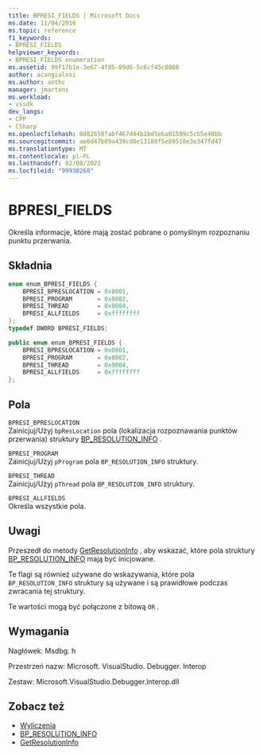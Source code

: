 ```yaml
---
title: BPRESI_FIELDS | Microsoft Docs
ms.date: 11/04/2016
ms.topic: reference
f1_keywords:
- BPRESI_FIELDS
helpviewer_keywords:
- BPRESI_FIELDS enumeration
ms.assetid: 99f17b1e-3e67-4f85-89d6-5c6cf45c8008
author: acangialosi
ms.author: anthc
manager: jmartens
ms.workload:
- vssdk
dev_langs:
- CPP
- CSharp
ms.openlocfilehash: 0d82650fabf467d44b1bd5eba01599c5cb5e40bb
ms.sourcegitcommit: ae6d47b09a439cd0e13180f5e89510e3e347fd47
ms.translationtype: MT
ms.contentlocale: pl-PL
ms.lasthandoff: 02/08/2021
ms.locfileid: "99938268"
---
```

# <a name="bpresi_fields"></a>BPRESI_FIELDS
Określa informacje, które mają zostać pobrane o pomyślnym rozpoznaniu punktu przerwania.

## <a name="syntax"></a>Składnia

```cpp
enum enum_BPRESI_FIELDS {
    BPRESI_BPRESLOCATION = 0x0001,
    BPRESI_PROGRAM       = 0x0002,
    BPRESI_THREAD        = 0x0004,
    BPRESI_ALLFIELDS     = 0xffffffff
};
typedef DWORD BPRESI_FIELDS;
```

```csharp
public enum enum_BPRESI_FIELDS {
    BPRESI_BPRESLOCATION = 0x0001,
    BPRESI_PROGRAM       = 0x0002,
    BPRESI_THREAD        = 0x0004,
    BPRESI_ALLFIELDS     = 0xffffffff
};
```

## <a name="fields"></a>Pola
`BPRESI_BPRESLOCATION`\
Zainicjuj/Użyj `bpResLocation` pola (lokalizacja rozpoznawania punktów przerwania) struktury [BP_RESOLUTION_INFO](../../../extensibility/debugger/reference/bp-resolution-info.md) .

`BPRESI_PROGRAM`\
Zainicjuj/Użyj `pProgram` pola `BP_RESOLUTION_INFO` struktury.

`BPRESI_THREAD`\
Zainicjuj/Użyj `pThread` pola `BP_RESOLUTION_INFO` struktury.

`BPRESI_ALLFIELDS`\
Określa wszystkie pola.

## <a name="remarks"></a>Uwagi
Przeszedł do metody [GetResolutionInfo](../../../extensibility/debugger/reference/idebugbreakpointresolution2-getresolutioninfo.md) , aby wskazać, które pola struktury [BP_RESOLUTION_INFO](../../../extensibility/debugger/reference/bp-resolution-info.md) mają być inicjowane.

Te flagi są również używane do wskazywania, które pola `BP_RESOLUTION_INFO` struktury są używane i są prawidłowe podczas zwracania tej struktury.

Te wartości mogą być połączone z bitową `OR` .

## <a name="requirements"></a>Wymagania
Nagłówek: Msdbg. h

Przestrzeń nazw: Microsoft. VisualStudio. Debugger. Interop

Zestaw: Microsoft.VisualStudio.Debugger.Interop.dll

## <a name="see-also"></a>Zobacz też
- [Wyliczenia](../../../extensibility/debugger/reference/enumerations-visual-studio-debugging.md)
- [BP_RESOLUTION_INFO](../../../extensibility/debugger/reference/bp-resolution-info.md)
- [GetResolutionInfo](../../../extensibility/debugger/reference/idebugbreakpointresolution2-getresolutioninfo.md)
